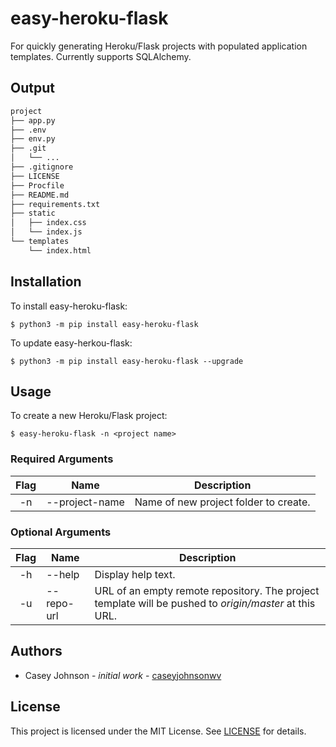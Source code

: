 # easy-heroku-flask
For quickly generating Heroku/Flask projects with populated application templates. Currently supports SQLAlchemy.

## Output
```sh
project
├── app.py
├── .env
├── env.py
├── .git
│   └── ...
├── .gitignore
├── LICENSE
├── Procfile
├── README.md
├── requirements.txt
├── static
│   ├── index.css
│   └── index.js
└── templates
    └── index.html
```

## Installation
To install easy-heroku-flask:

`$ python3 -m pip install easy-heroku-flask`

To update easy-herkou-flask:

`$ python3 -m pip install easy-heroku-flask --upgrade`

## Usage
To create a new Heroku/Flask project:

`$ easy-heroku-flask -n <project name>`

### Required Arguments

| Flag | Name | Description |
|:----:|--------|-------------|
| -n | --project-name | Name of new project folder to create. |

### Optional Arguments

| Flag | Name | Description |
|:----:|--------|-------------|
| -h | --help | Display help text. |
| -u | --repo-url | URL of an empty remote repository. The project template will be pushed to *origin/master* at this URL. |


## Authors
- Casey Johnson - *initial work* - <a href="https://github.com/caseyjohnsonwv">caseyjohnsonwv</a>

## License
This project is licensed under the MIT License. See <a href="https://github.com/caseyjohnsonwv/easy-heroku-flask/blob/master/LICENSE">LICENSE</a> for details.
